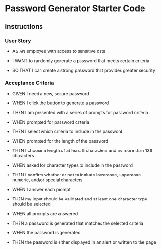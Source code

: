 # Password Generator Starter Code

## Instructions

### User Story

* AS AN employee with access to sensitive data

* I WANT to randomly generate a password that meets certain criteria

* SO THAT I can create a strong password that provides greater security

### Acceptance Criteria

* GIVEN I need a new, secure password

* WHEN I click the button to generate a password

* THEN I am presented with a series of prompts for password criteria

* WHEN prompted for password criteria

* THEN I select which criteria to include in the password

* WHEN prompted for the length of the password

* THEN I choose a length of at least 8 characters and no more than 128 characters

* WHEN asked for character types to include in the password

* THEN I confirm whether or not to include lowercase, uppercase, numeric, and/or special characters

* WHEN I answer each prompt

* THEN my input should be validated and at least one character type should be selected

* WHEN all prompts are answered

* THEN a password is generated that matches the selected criteria

* WHEN the password is generated

* THEN the password is either displayed in an alert or written to the page